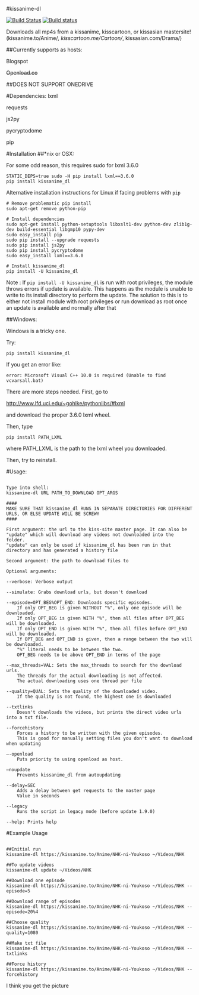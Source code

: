 #kissanime-dl

[![Build Status](https://travis-ci.org/wileyyugioh/kissanime_dl.svg?branch=master)](https://travis-ci.org/wileyyugioh/kissanime_dl)
[![Build status](https://ci.appveyor.com/api/projects/status/github/wileyyugioh/kissanime_dl?svg=true)](https://ci.appveyor.com/api/projects/status/github/wileyyguioh/)


Downloads all mp4s from a kissanime, kisscartoon, or kissasian mastersite!
(kissanime.to/Anime/*, kisscartoon.me/Cartoon/*, kissasian.com/Drama/)

##Currently supports as hosts:

Blogspot

~~Openload.co~~


##DOES NOT SUPPORT ONEDRIVE


#Dependencies:
lxml

requests

js2py

pycryptodome

pip

#Installation
##*nix or OSX:

For some odd reason, this requires sudo for lxml 3.6.0
```
STATIC_DEPS=true sudo -H pip install lxml==3.6.0
pip install kissanime_dl
```

Alternative installation instructions for Linux if facing problems with  `pip`
```
# Remove problematic pip install
sudo apt-get remove python-pip

# Install dependencies
sudo apt-get install python-setuptools libxslt1-dev python-dev zlib1g-dev build-essential libgmp10 pypy-dev
sudo easy_install pip
sudo pip install --upgrade requests
sudo pip install js2py
sudo pip install pycryptodome
sudo easy_install lxml==3.6.0

# Install kissanime_dl
pip install -U kissanime_dl
```

Note :  If  `pip install -U kissanime_dl`  is run with root privileges,
        the module throws errors if update is available. This happens
        as the module is unable to write to its install directory to
        perform the update. The solution to this is to either not
        install module with root privileges or run download as root
        once an update is available and normally after that

##Windows:

Windows is a tricky one.

Try:
```
pip install kissanime_dl
```

If you get an error like:
```
error: Microsoft Visual C++ 10.0 is required (Unable to find vcvarsall.bat)
```

There are more steps needed. First, go to

http://www.lfd.uci.edu/~gohlke/pythonlibs/#lxml

and download the proper 3.6.0 lxml wheel.

Then, type
```
pip install PATH_LXML
```
where PATH_LXML is the path to the lxml wheel you downloaded.

Then, try to reinstall.

#Usage:
```

Type into shell:
kissanime-dl URL PATH_TO_DOWNLOAD OPT_ARGS

####
MAKE SURE THAT kissanime_dl RUNS IN SEPARATE DIRECTORIES FOR DIFFERENT URLS, OR ELSE UPDATE WILL BE SCREWY
####

First argument: the url to the kiss-site master page. It can also be "update" which will download any videos not downloaded into the folder.
"update" can only be used if kissanime_dl has been run in that directory and has generated a history file

Second argument: the path to download files to

Optional arguments:

--verbose: Verbose output

--simulate: Grabs download urls, but doesn't download

--episode=OPT_BEG%OPT_END: Downloads specific episodes.
	If only OPT_BEG is given WITHOUT "%", only one episode will be downloaded.
	If only OPT_BEG is given WITH "%", then all files after OPT_BEG will be downloaded.
	If only OPT_END is given WITH "%", then all files before OPT_END will be downloaded.
	If OPT_BEG and OPT_END is given, then a range between the two will be downloaded.
	"%" literal needs to be between the two.
	OPT_BEG needs to be above OPT_END in terms of the page

--max_threads=VAL: Sets the max_threads to search for the download urls.
	The threads for the actual downloading is not affected.
	The actual downloading uses one thread per file

--quality=QUAL: Sets the quality of the downloaded video.
	If the quality is not found, the highest one is downloaded

--txtlinks
	Doesn't downloads the videos, but prints the direct video urls into a txt file.

--forcehistory
	Forces a history to be written with the given episodes.
	This is good for manually setting files you don't want to download when updating

—-openload
	Puts priority to using openload as host.

—noupdate
	Prevents kissanime_dl from autoupdating

--delay=SEC
	Adds a delay between get requests to the master page
	Value in seconds
    
--legacy
   	Runs the script in legacy mode (before update 1.9.0)

--help: Prints help
```


#Example Usage
```

##Initial run
kissanime-dl https://kissanime.to/Anime/NHK-ni-Youkoso ~/Videos/NHK

##To update videos
kissanime-dl update ~/Videos/NHK

##Download one episode
kissanime-dl https://kissanime.to/Anime/NHK-ni-Youkoso ~/Videos/NHK --episode=5

##Download range of episodes
kissanime-dl https://kissanime.to/Anime/NHK-ni-Youkoso ~/Videos/NHK --episode=20%4

##Choose quality
kissanime-dl https://kissanime.to/Anime/NHK-ni-Youkoso ~/Videos/NHK --quality=1080

##Make txt file
kissanime-dl https://kissanime.to/Anime/NHK-ni-Youkoso ~/Videos/NHK --txtlinks

##Force history
kissanime-dl https://kissanime.to/Anime/NHK-ni-Youkoso ~/Videos/NHK --forcehistory
```
I think you get the picture
